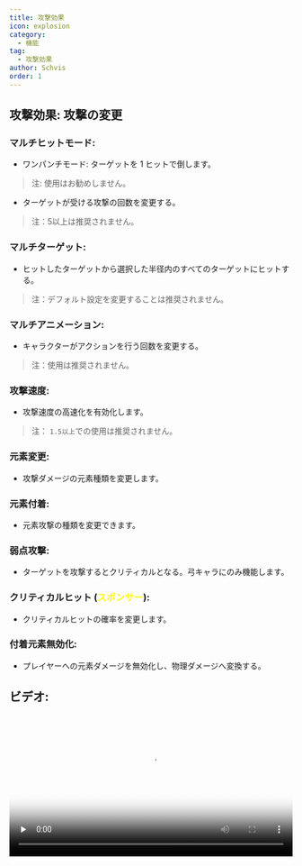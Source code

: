 ```yaml
---
title: 攻撃効果
icon: explosion
category:
  - 機能
tag:
  - 攻撃効果
author: Schvis
order: 1
---
```


## 攻撃効果: 攻撃の変更

### マルチヒットモード:
- ワンパンチモード: ターゲットを 1 ヒットで倒します。
> 注: 使用はお勧めしません。
- ターゲットが受ける攻撃の回数を変更する。
> 注：5以上は推奨されません。
### マルチターゲット:
- ヒットしたターゲットから選択した半径内のすべてのターゲットにヒットする。
> 注：デフォルト設定を変更することは推奨されません。
### マルチアニメーション:
- キャラクターがアクションを行う回数を変更する。
> 注：使用は推奨されません。
### 攻撃速度:
- 攻撃速度の高速化を有効化します。
> 注： `1.5以上`での使用は推奨されません。
### 元素変更:
- 攻撃ダメージの元素種類を変更します。
### 元素付着:
- 元素攻撃の種類を変更できます。
### 弱点攻撃:
- ターゲットを攻撃するとクリティカルとなる。弓キャラにのみ機能します。
### クリティカルヒット (<span style='color:yellow;'>スポンサー</span>):
- クリティカルヒットの確率を変更します。
### 付着元素無効化:
- プレイヤーへの元素ダメージを無効化し、物理ダメージへ変換する。

## ビデオ:

<video controls preload="none" width="100%" poster="https://nextcloud.atruicardona.xyz/s/4rRZ3mQoxsnfMQy/preview"><source src="https://nextcloud.atruicardona.xyz/s/4rRZ3mQoxsnfMQy/download" type="video/mp4"></video>
